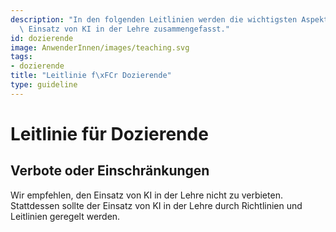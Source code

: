 ```yaml
---
description: "In den folgenden Leitlinien werden die wichtigsten Aspekte f\xFCr den\
  \ Einsatz von KI in der Lehre zusammengefasst."
id: dozierende
image: AnwenderInnen/images/teaching.svg
tags:
- dozierende
title: "Leitlinie f\xFCr Dozierende"
type: guideline
---
```



# Leitlinie für Dozierende

## Verbote oder Einschränkungen

Wir empfehlen, den Einsatz von KI in der Lehre nicht zu verbieten. Stattdessen sollte der Einsatz von KI in der Lehre durch Richtlinien und Leitlinien geregelt werden.
